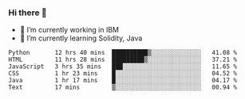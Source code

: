 ### Hi there 👋

<!--
**mathcodeman/mathcodeman** is a ✨ _special_ ✨ repository because its `README.md` (this file) appears on your GitHub profile.

Here are some ideas to get you started:

- 🔭 I’m currently working on ...
- 🌱 I’m currently learning ...
- 👯 I’m looking to collaborate on ...
- 🤔 I’m looking for help with ...
- 💬 Ask me about ...
- 📫 How to reach me: ...
- 😄 Pronouns: ...
- ⚡ Fun fact: ...
-->

- 🔭 I’m currently working in IBM
- 🌱 I’m currently learning Solidity, Java

<!--START_SECTION:waka-->

```text
Python       12 hrs 40 mins  ██████████▒░░░░░░░░░░░░░░   41.08 %
HTML         11 hrs 28 mins  █████████▒░░░░░░░░░░░░░░░   37.21 %
JavaScript   3 hrs 35 mins   ███░░░░░░░░░░░░░░░░░░░░░░   11.65 %
CSS          1 hr 23 mins    █░░░░░░░░░░░░░░░░░░░░░░░░   04.52 %
Java         1 hr 17 mins    █░░░░░░░░░░░░░░░░░░░░░░░░   04.17 %
Text         17 mins         ▒░░░░░░░░░░░░░░░░░░░░░░░░   00.94 %
```

<!--END_SECTION:waka-->
